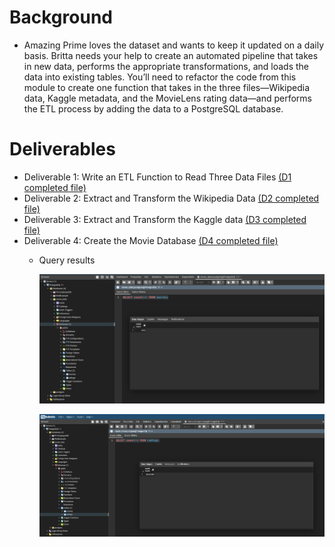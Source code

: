 # Background

  - Amazing Prime loves the dataset and wants to keep it updated on a daily basis. Britta needs your help to create an automated pipeline that takes in new data, performs the appropriate transformations, and loads the data into existing tables. You’ll need to refactor the code from this module to create one function that takes in the three files—Wikipedia data, Kaggle metadata, and the MovieLens rating data—and performs the ETL process by adding the data to a PostgreSQL database.

# Deliverables

  - Deliverable 1: Write an ETL Function to Read Three Data Files [(D1 completed file)](ETL_function_test.ipynb)
  - Deliverable 2: Extract and Transform the Wikipedia Data [(D2 completed file)](ETL_clean_wiki_movies.ipynb)
  - Deliverable 3: Extract and Transform the Kaggle data [(D3 completed file)](ETL_clean_kaggle_data.ipynb)
  - Deliverable 4: Create the Movie Database [(D4 completed file)](ETL_clean_database.ipynb)
    - Query results
    
      ![movies_query.png](Resources/movies_queries.png)
      
      ![ratings_query.png](Resources/ratings_queries.png)
